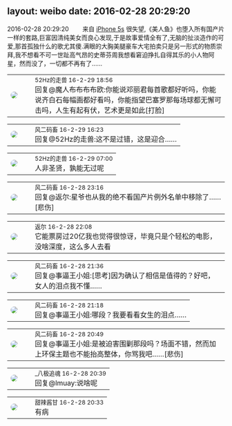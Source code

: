 layout: weibo
date: 2016-02-28 20:29:20
---
<meta name="referrer" content="no-referrer" />

2016-02-28 20:29:20  &nbsp;&nbsp;&nbsp;&nbsp;&nbsp;&nbsp; 来自 <a href="sinaweibo://customweibosource" rel="nofollow">iPhone 5s</a>
很失望,《美人鱼》也堕入所有国产片一样的套路,巨富因清纯美女而良心发现,于是故事爱情全有了,无脑的扯淡造作的可爱,那首孤独什么的歌尤其傻.满眼的大胸美腿豪车大宅拍卖只是另一形式的物质崇拜,我不想看不可一世趾高气昂的史蒂芬周我想看窘迫挣扎自得其乐的小人物阿星，然而没了，一切都不再有了…… ​​​

<table style="width: 100%;">
  <tr>
    <td style="width: 40px;"><img style="border-radius:50%" src="https://tva4.sinaimg.cn/crop.0.0.180.180.50/8beaf773jw1e8qgp5bmzyj2050050aa8.jpg?KID=imgbed,tva&Expires=1624465109&ssig=VVajatSbvd"></td>
    <td colspan="2"><small>52Hz的走兽 16-2-29 18:56</small><br/>回复@魔人布布布布欧:你能说邓丽君每首歌都好听吗，你能说齐白石每幅画都好看吗，你能指望巴塞罗那每场球都无懈可击吗，人生有起有伏，艺术更是如此[打脸]</td>
  </tr>
</table>

<table style="width: 100%;">
  <tr>
    <td style="width: 40px;"><img style="border-radius:50%" src="https://tva3.sinaimg.cn/crop.0.0.639.639.50/6d2a6003jw8f3idy69w2gj20hs0hrt9g.jpg?KID=imgbed,tva&Expires=1624465109&ssig=smwhfmxMN8"></td>
    <td colspan="2"><small>风二码畜 16-2-29 16:23</small><br/>回复@52Hz的走兽:这不是过错，这是迎合……</td>
  </tr>
</table>

<table style="width: 100%;">
  <tr>
    <td style="width: 40px;"><img style="border-radius:50%" src="https://tva4.sinaimg.cn/crop.0.0.180.180.50/8beaf773jw1e8qgp5bmzyj2050050aa8.jpg?KID=imgbed,tva&Expires=1624465109&ssig=VVajatSbvd"></td>
    <td colspan="2"><small>52Hz的走兽 16-2-29 07:00</small><br/>人非圣贤，孰能无过呢</td>
  </tr>
</table>

<table style="width: 100%;">
  <tr>
    <td style="width: 40px;"><img style="border-radius:50%" src="https://tva3.sinaimg.cn/crop.0.0.639.639.50/6d2a6003jw8f3idy69w2gj20hs0hrt9g.jpg?KID=imgbed,tva&Expires=1624465109&ssig=smwhfmxMN8"></td>
    <td colspan="2"><small>风二码畜 16-2-28 23:16</small><br/>回复@返尔:星爷也从我的绝不看国产片例外名单中移除了……[悲伤]</td>
  </tr>
</table>

<table style="width: 100%;">
  <tr>
    <td style="width: 40px;"><img style="border-radius:50%" src="https://tvax1.sinaimg.cn/crop.0.0.512.512.50/760b4677ly8fvdnumgch5j20e80e8gmo.jpg?KID=imgbed,tva&Expires=1624465109&ssig=Y%2BGhX%2BgiTy"></td>
    <td colspan="2"><small>返尔 16-2-28 22:08</small><br/>它能票房过20亿我也觉得很惊讶，毕竟只是个轻松的电影，没啥深度，这么多人去看</td>
  </tr>
</table>

<table style="width: 100%;">
  <tr>
    <td style="width: 40px;"><img style="border-radius:50%" src="https://tva3.sinaimg.cn/crop.0.0.639.639.50/6d2a6003jw8f3idy69w2gj20hs0hrt9g.jpg?KID=imgbed,tva&Expires=1624465109&ssig=smwhfmxMN8"></td>
    <td colspan="2"><small>风二码畜 16-2-28 21:36</small><br/>回复@事逼王小姐:[思考]因为确认了相信是值得的？好吧，女人的泪点我不懂……</td>
  </tr>
</table>

<table style="width: 100%;">
  <tr>
    <td style="width: 40px;"><img style="border-radius:50%" src="https://tva3.sinaimg.cn/crop.0.0.639.639.50/6d2a6003jw8f3idy69w2gj20hs0hrt9g.jpg?KID=imgbed,tva&Expires=1624465109&ssig=smwhfmxMN8"></td>
    <td colspan="2"><small>风二码畜 16-2-28 21:18</small><br/>回复@事逼王小姐:哪段？我要看看女生的泪点……</td>
  </tr>
</table>

<table style="width: 100%;">
  <tr>
    <td style="width: 40px;"><img style="border-radius:50%" src="https://tva3.sinaimg.cn/crop.0.0.639.639.50/6d2a6003jw8f3idy69w2gj20hs0hrt9g.jpg?KID=imgbed,tva&Expires=1624465109&ssig=smwhfmxMN8"></td>
    <td colspan="2"><small>风二码畜 16-2-28 20:49</small><br/>回复@事逼王小姐:是被迫害围剿那段吗？场面不错，然而加上环保主题也不能抬高整体，你骂我吧……[悲伤]</td>
  </tr>
</table>

<table style="width: 100%;">
  <tr>
    <td style="width: 40px;"><img style="border-radius:50%" src="https://tva1.sinaimg.cn/crop.0.0.128.128.50/63626719jw8f0l3pyunlij203k03kglk.jpg?KID=imgbed,tva&Expires=1624465109&ssig=0WIDdVUsj4"></td>
    <td colspan="2"><small>_八极追魂 16-2-28 20:39</small><br/>回复@lmuay:说啥呢</td>
  </tr>
</table>

<table style="width: 100%;">
  <tr>
    <td style="width: 40px;"><img style="border-radius:50%" src="https://tvax3.sinaimg.cn/crop.0.0.1080.1080.50/d6bea730ly8gi92vgyw7xj20u00u0q52.jpg?KID=imgbed,tva&Expires=1624465109&ssig=qONjTM2QTB"></td>
    <td colspan="2"><small>甜辣酱甘 16-2-28 20:33</small><br/>有病</td>
  </tr>
</table>
